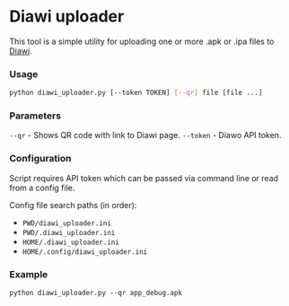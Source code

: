 Diawi uploader
=====

This tool is a simple utility for uploading one or more .apk or .ipa files to [Diawi](https://www.diawi.com/).

### Usage

```bash
python diawi_uploader.py [--token TOKEN] [--qr] file [file ...]
```

### Parameters

`--qr` - Shows QR code with link to Diawi page.
`--token` - Diawo API token.

### Configuration

Script requires API token which can be passed via command line or read from a config file.

Config file search paths (in order):

- `PWD/diawi_uploader.ini`
- `PWD/.diawi_uploader.ini`
- `HOME/.diawi_uploader.ini`
- `HOME/.config/diawi_uploader.ini`

### Example

```shell
python diawi_uploader.py --qr app_debug.apk
```
